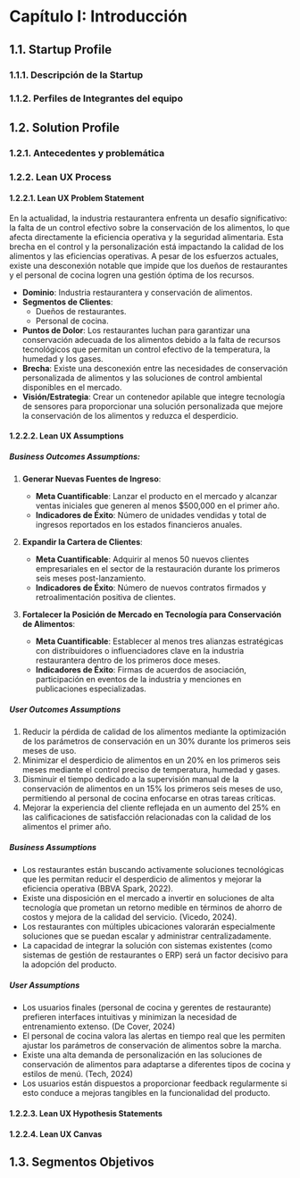# Capítulo I: Introducción

## 1.1. Startup Profile
### 1.1.1. Descripción de la Startup
### 1.1.2. Perfiles de Integrantes del equipo

## 1.2. Solution Profile
### 1.2.1. Antecedentes y problemática
### 1.2.2. Lean UX Process
#### 1.2.2.1. Lean UX Problem Statement
En la actualidad, la industria restaurantera enfrenta un desafío significativo: la falta de un control efectivo sobre la conservación de los alimentos, lo que afecta directamente la eficiencia operativa y la seguridad alimentaria. 
Esta brecha en el control y la personalización está impactando la calidad de los alimentos y las eficiencias operativas. A pesar de los esfuerzos actuales, existe una desconexión notable que impide que los dueños de restaurantes y el personal de cocina logren una gestión óptima de los recursos.

- **Dominio**: Industria restaurantera y conservación de alimentos.
- **Segmentos de Clientes**:
  - Dueños de restaurantes.
  - Personal de cocina.
- **Puntos de Dolor**: Los restaurantes luchan para garantizar una conservación adecuada de los alimentos debido a la falta de recursos tecnológicos que permitan un control efectivo de la temperatura, la humedad y los gases.
- **Brecha**: Existe una desconexión entre las necesidades de conservación personalizada de alimentos y las soluciones de control ambiental disponibles en el mercado.
- **Visión/Estrategia**: Crear un contenedor apilable que integre tecnología de sensores para proporcionar una solución personalizada que mejore la conservación de los alimentos y reduzca el desperdicio.

#### 1.2.2.2. Lean UX Assumptions
##### Business Outcomes Assumptions:

1. **Generar Nuevas Fuentes de Ingreso**:
   - **Meta Cuantificable**: Lanzar el producto en el mercado y alcanzar ventas iniciales que generen al menos $500,000 en el primer año.
   - **Indicadores de Éxito**: Número de unidades vendidas y total de ingresos reportados en los estados financieros anuales.

2. **Expandir la Cartera de Clientes**:
   - **Meta Cuantificable**: Adquirir al menos 50 nuevos clientes empresariales en el sector de la restauración durante los primeros seis meses post-lanzamiento.
   - **Indicadores de Éxito**: Número de nuevos contratos firmados y retroalimentación positiva de clientes.

3. **Fortalecer la Posición de Mercado en Tecnología para Conservación de Alimentos**:
   - **Meta Cuantificable**: Establecer al menos tres alianzas estratégicas con distribuidores o influenciadores clave en la industria restaurantera dentro de los primeros doce meses.
   - **Indicadores de Éxito**: Firmas de acuerdos de asociación, participación en eventos de la industria y menciones en publicaciones especializadas.

##### User Outcomes Assumptions
1. Reducir la pérdida de calidad de los alimentos mediante la optimización de los parámetros de conservación en un 30% durante los primeros seis meses de uso.
2. Minimizar el desperdicio de alimentos en un 20% en los primeros seis meses mediante el control preciso de temperatura, humedad y gases.
3. Disminuir el tiempo dedicado a la supervisión manual de la conservación de alimentos en un 15% los primeros seis meses de uso, permitiendo al personal de cocina enfocarse en otras tareas críticas.
4. Mejorar la experiencia del cliente reflejada en un aumento del 25% en las calificaciones de satisfacción relacionadas con la calidad de los alimentos el primer año.

##### Business Assumptions
- Los restaurantes están buscando activamente soluciones tecnológicas que les permitan reducir el desperdicio de alimentos y mejorar la eficiencia operativa (BBVA Spark, 2022).
- Existe una disposición en el mercado a invertir en soluciones de alta tecnología que prometan un retorno medible en términos de ahorro de costos y mejora de la calidad del servicio. (Vicedo, 2024).
- Los restaurantes con múltiples ubicaciones valorarán especialmente soluciones que se puedan escalar y administrar centralizadamente.
- La capacidad de integrar la solución con sistemas existentes (como sistemas de gestión de restaurantes o ERP) será un factor decisivo para la adopción del producto.

##### User Assumptions
 - Los usuarios finales (personal de cocina y gerentes de restaurante) prefieren interfaces intuitivas y minimizan la necesidad de entrenamiento extenso. (De Cover, 2024) 
 - El personal de cocina valora las alertas en tiempo real que les permiten ajustar los parámetros de conservación de alimentos sobre la marcha.
 - Existe una alta demanda de personalización en las soluciones de conservación de alimentos para adaptarse a diferentes tipos de cocina y estilos de menú. (Tech, 2024)
 - Los usuarios están dispuestos a proporcionar feedback regularmente si esto conduce a mejoras tangibles en la funcionalidad del producto. 


#### 1.2.2.3. Lean UX Hypothesis Statements
#### 1.2.2.4. Lean UX Canvas

## 1.3. Segmentos Objetivos